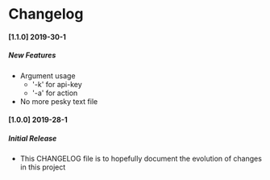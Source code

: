 # Changelog
#### [1.1.0] 2019-30-1
##### New Features
- Argument usage 
    - '-k' for api-key
    - '-a' for action
- No more pesky text file

#### [1.0.0] 2019-28-1
##### Initial Release
- This CHANGELOG file is to hopefully document the evolution of changes in this project